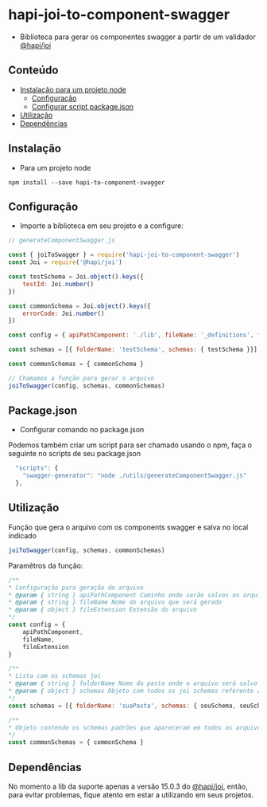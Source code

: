 # hapi-joi-to-component-swagger

 - Biblioteca para gerar os componentes swagger a partir de um validador [@hapi/joi](https://hapi.dev)

## Conteúdo

- [Instalação para um projeto node](#Instalação)
  - [Configuração](#Configuração)
  - [Configurar script package.json](#package.json)
- [Utilização](#Utilização)
- [Dependências](#Dependências)

## Instalação
  - Para um projeto node

```
npm install --save hapi-to-component-swagger
```

## Configuração

 - Importe a biblioteca em seu projeto e a configure:

```js
// generateComponentSwagger.js

const { joiToSwagger } = require('hapi-joi-to-component-swagger')
const Joi = require('@hapi/joi')

const testSchema = Joi.object().keys({
    testId: Joi.number()
})

const commonSchema = Joi.object().keys({
    errorCode: Joi.number()
})

const config = { apiPathComponent: './lib', fileName: '_definitions', fileExtension: 'yaml' }

const schemas = [{ folderName: 'testSchema', schemas: { testSchema }}]

const commonSchemas = { commonSchema }

// Chamamos a função para gerar o arquivo
joiToSwagger(config, schemas, commonSchemas)

```

## Package.json
 - Configurar comando no package.json

Podemos também criar um script para ser chamado usando o npm, faça o seguinte no scripts de seu package.json

```js
  "scripts": {    
    "swagger-generator": "node ./utils/generateComponentSwagger.js"
  },
```

## Utilização

 Função que gera o arquivo com os components swagger e salva no local indicado

```js
joiToSwagger(config, schemas, commonSchemas)
```

Paramêtros da função:
 
 ```js
/**
 * Configuração para geração do arquivo
 * @param { string } apiPathComponent Caminho onde serão salvos os arquivos
 * @param { string } fileName Nome do arquivo que será gerado
 * @param { object } fileExtension Extensão do arquivo
 */
 const config = {
     apiPathComponent,
     fileName,
     fileExtension
 }

/**
 * Lista com os schemas joi
 * @param { string } folderName Nome da pasta onde o arquivo será salvo
 * @param { object } schemas Objeto com todos os joi schemas referente aquela pasta 
 */
const schemas = [{ folderName: 'suaPasta', schemas: { seuSchema, seuSchema2, ...espalharMaisUmMonte }}]

/**
 * Objeto contendo os schemas padrões que apareceram em todos os arquivos gerado 
 */
const commonSchemas = { commonSchema }

 ```

## Dependências
No momento a lib da suporte apenas a versão 15.0.3 do [@hapi/joi](https://github.com/hapijs/joi/releases/tag/v15.0.3), então, para evitar problemas, fique atento em estar a utilizando em seus projetos.

